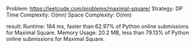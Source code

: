 Problem: https://leetcode.com/problems/maximal-square/
Strategy: DP
Time Complexity: O(mn)
Space Complexity: O(mn)

result:
Runtime: 184 ms, faster than 62.97% of Python online submissions for Maximal Square.
Memory Usage: 20.2 MB, less than 79.13% of Python online submissions for Maximal Square.
